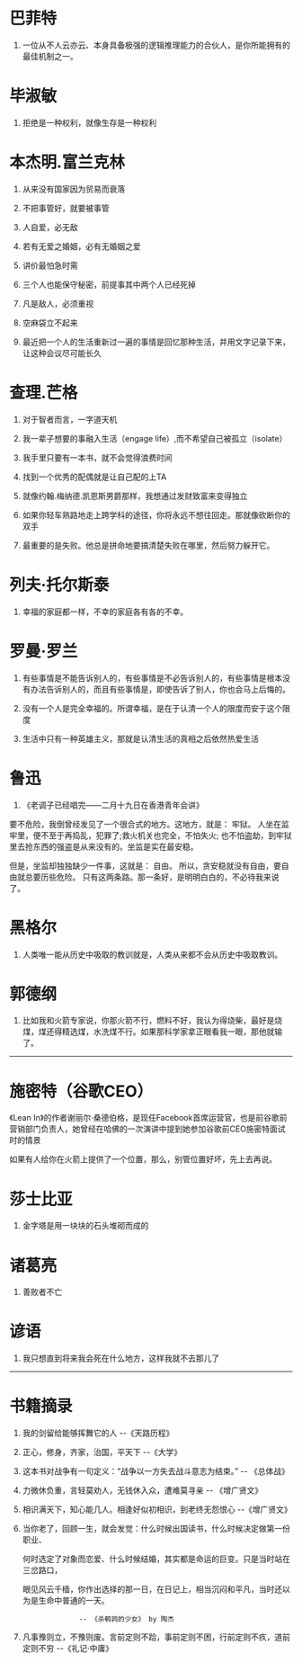 
# 巴菲特

1. 一位从不人云亦云、本身具备极强的逻辑推理能力的合伙人，是你所能拥有的最佳机制之一。

# 毕淑敏

1. 拒绝是一种权利，就像生存是一种权利

# 本杰明.富兰克林

1. 从来没有国家因为贸易而衰落

2. 不把事管好，就要被事管

3. 人自爱，必无敌

4. 若有无爱之婚姻，必有无婚姻之爱

5. 讲价最怕急时需

6. 三个人也能保守秘密，前提事其中两个人已经死掉

7. 凡是敌人，必须重视

8. 空麻袋立不起来

9. 最近把一个人的生活重新过一遍的事情是回忆那种生活，并用文字记录下来，让这种会议尽可能长久

# 查理.芒格

1. 对于智者而言，一字道天机

2. 我一辈子想要的事融入生活（engage life）,而不希望自己被孤立（isolate）

3. 我手里只要有一本书，就不会觉得浪费时间

4. 找到一个优秀的配偶就是让自己配的上TA

5. 就像约翰.梅纳德.凯恩斯男爵那样，我想通过发财致富来变得独立

6. 如果你轻车熟路地走上跨学科的途径，你将永远不想往回走。那就像砍断你的双手

7. 最重要的是失败。他总是拼命地要搞清楚失败在哪里，然后努力躲开它。

# 列夫·托尔斯泰

1. 幸福的家庭都一样，不幸的家庭各有各的不幸。

# 罗曼·罗兰

1. 有些事情是不能告诉别人的，有些事情是不必告诉别人的，有些事情是根本没有办法告诉别人的，而且有些事情是，即使告诉了别人，你也会马上后悔的。

2. 没有一个人是完全幸福的。所谓幸福，是在于认清一个人的限度而安于这个限度

3. 生活中只有一种英雄主义，那就是认清生活的真相之后依然热爱生活

# 鲁迅
1. 《老调子已经唱完——二月十九日在香港青年会讲》


要不危险，我倒曾经发见了一个很合式的地方。这地方，就是： 牢狱。
人坐在监牢里，便不至于再捣乱，犯罪了;救火机关也完全，不怕失火;
也不怕盗劫，到牢狱里去抢东西的强盗是从来没有的。坐监是实在最安稳。

但是，坐监却独独缺少一件事，这就是： 自由。
所以，贪安稳就没有自由，要自由就总要历些危险。
只有这两条路。那一条好，是明明白白的，不必待我来说了。

# 黑格尔

1. 人类唯一能从历史中吸取的教训就是，人类从来都不会从历史中吸取教训。 

# 郭德纲

1. 比如我和火箭专家说，你那火箭不行，燃料不好，我认为得烧柴，最好是烧煤，煤还得精选煤，水洗煤不行。如果那科学家拿正眼看我一眼，那他就输了。

---

# 施密特（谷歌CEO）

《Lean In》的作者谢丽尔·桑德伯格，是现任Facebook首席运营官，也是前谷歌前营销部门负责人，她曾经在哈佛的一次演讲中提到她参加谷歌前CEO施密特面试时的情景

如果有人给你在火箭上提供了一个位置，那么，别管位置好坏，先上去再说。

# 莎士比亚

1. 金字塔是用一块块的石头堆砌而成的

# 诸葛亮

1. 善败者不亡

# 谚语

1. 我只想直到将来我会死在什么地方，这样我就不去那儿了

---

# 书籍摘录

1. 我的剑留给能够挥舞它的人 --《天路历程》

2. 正心，修身，齐家，治国，平天下 --《大学》

3. 这本书对战争有一句定义：“战争以一方失去战斗意志为结束。”  -- 《总体战》

4. 力微休负重，言轻莫劝人，无钱休入众，遭难莫寻亲 -- 《增广贤文》

5. 相识满天下，知心能几人。相逢好似初相识，到老终无怨恨心 --《增广贤文》

6. 当你老了，回顾一生，就会发觉：什么时候出国读书，什么时候决定做第一份职业、

   何时选定了对象而恋爱、什么时候结婚，其实都是命运的巨变。只是当时站在三岔路口，

   眼见风云千樯，你作出选择的那一日，在日记上，相当沉闷和平凡，当时还以为是生命中普通的一天。

                     -- 《杀鹌鹑的少女》 by 陶杰

7. 凡事豫则立，不豫则废。言前定则不跲，事前定则不困，行前定则不疚，道前定则不穷  --《礼记·中庸》
